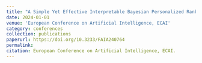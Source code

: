```yaml
---
title: "A Simple Yet Effective Interpretable Bayesian Personalized Ranking for Cognitive Diagnosis"
date: 2024-01-01
venue: 'European Conference on Artificial Intelligence, ECAI'
category: conferences
collection: publications
paperurl: https://doi.org/10.3233/FAIA240764
permalink: 
citation: European Conference on Artificial Intelligence, ECAI.
---
```

